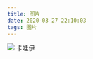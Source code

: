 ```yaml
---
title: 图片
date: 2020-03-27 22:10:03
tags: 图片
---
```

<image src="http://pic.netbian.com/uploads/allimg/200102/193708-15779650287a6a.jpg"></image>
卡哇伊
